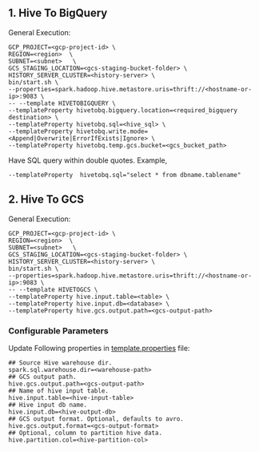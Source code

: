 ## 1. Hive To BigQuery

General Execution:

```
GCP_PROJECT=<gcp-project-id> \
REGION=<region>  \
SUBNET=<subnet>   \
GCS_STAGING_LOCATION=<gcs-staging-bucket-folder> \
HISTORY_SERVER_CLUSTER=<history-server> \
bin/start.sh \
--properties=spark.hadoop.hive.metastore.uris=thrift://<hostname-or-ip>:9083 \
-- --template HIVETOBIGQUERY \
--templateProperty hivetobq.bigquery.location=<required_bigquery destination> \
--templateProperty hivetobq.sql=<hive_sql> \
--templateProperty hivetobq.write.mode=<Append|Overwrite|ErrorIfExists|Ignore> \ 
--templateProperty hivetobq.temp.gcs.bucket=<gcs_bucket_path>
```

Have SQL query within double quotes. Example,

```
--templateProperty  hivetobq.sql="select * from dbname.tablename"
```


## 2. Hive To GCS
General Execution:

```
GCP_PROJECT=<gcp-project-id> \
REGION=<region>  \
SUBNET=<subnet>   \
GCS_STAGING_LOCATION=<gcs-staging-bucket-folder> \
HISTORY_SERVER_CLUSTER=<history-server> \
bin/start.sh \
--properties=spark.hadoop.hive.metastore.uris=thrift://<hostname-or-ip>:9083 \
-- --template HIVETOGCS \
--templateProperty hive.input.table=<table> \
--templateProperty hive.input.db=<database> \
--templateProperty hive.gcs.output.path=<gcs-output-path>
```

### Configurable Parameters
Update Following properties in [template.properties](../../../../../../../resources/template.properties) file:
```
## Source Hive warehouse dir.
spark.sql.warehouse.dir=<warehouse-path>
## GCS output path.
hive.gcs.output.path=<gcs-output-path>
## Name of hive input table.
hive.input.table=<hive-input-table>
## Hive input db name.
hive.input.db=<hive-output-db>
## GCS output format. Optional, defaults to avro.
hive.gcs.output.format=<gcs-output-format>
## Optional, column to partition hive data.
hive.partition.col=<hive-partition-col>
```

